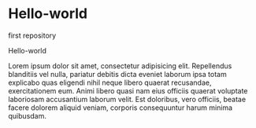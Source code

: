 # Hello-world
first repository

Hello-world

Lorem ipsum dolor sit amet, consectetur adipisicing elit. 
Repellendus blanditiis vel nulla, pariatur debitis dicta eveniet laborum ipsa totam explicabo quas eligendi nihil neque libero quaerat recusandae, exercitationem eum. 
Animi libero quasi nam eius officiis quaerat voluptate laboriosam accusantium laborum velit. Est doloribus, vero officiis, beatae facere dolorem aliquid veniam, corporis consequuntur harum minima quibusdam.
